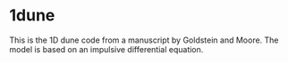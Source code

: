 # 1dune

This is the 1D dune code from a manuscript by Goldstein and Moore. The model is based on an impulsive differential equation.
